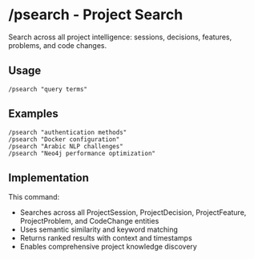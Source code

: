 # /psearch - Project Search

Search across all project intelligence: sessions, decisions, features, problems, and code changes.

## Usage
```
/psearch "query terms"
```

## Examples
```
/psearch "authentication methods"
/psearch "Docker configuration"
/psearch "Arabic NLP challenges"
/psearch "Neo4j performance optimization"
```

## Implementation
This command:
- Searches across all ProjectSession, ProjectDecision, ProjectFeature, ProjectProblem, and CodeChange entities
- Uses semantic similarity and keyword matching
- Returns ranked results with context and timestamps
- Enables comprehensive project knowledge discovery